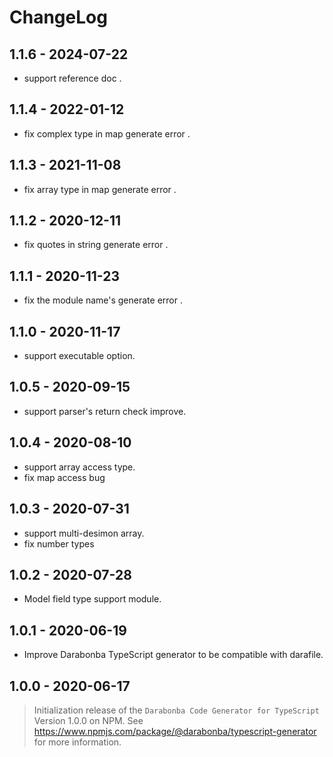 # ChangeLog

## 1.1.6 - 2024-07-22

- support reference doc .

## 1.1.4 - 2022-01-12

- fix complex type in map generate error .

## 1.1.3 - 2021-11-08

- fix array type in map generate error .

## 1.1.2 - 2020-12-11

- fix quotes in string generate error .

## 1.1.1 - 2020-11-23

- fix the module name's generate error .

## 1.1.0 - 2020-11-17

- support executable option.

## 1.0.5 - 2020-09-15

- support parser's return check improve.

## 1.0.4 - 2020-08-10

- support array access type.
- fix map access bug

## 1.0.3 - 2020-07-31

- support multi-desimon array.
- fix number types

## 1.0.2 - 2020-07-28

- Model field type support module.

## 1.0.1 - 2020-06-19

- Improve Darabonba TypeScript generator to be compatible with darafile.

## 1.0.0 - 2020-06-17

> Initialization release of the `Darabonba Code Generator for TypeScript` Version 1.0.0 on NPM.
> See <https://www.npmjs.com/package/@darabonba/typescript-generator> for more information.

